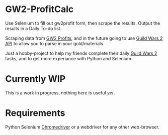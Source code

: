 # GW2-ProfitCalc
 Use Selenium to fill out gw2profit form, then scrape the results. Output the results in a Daily To-do list.
 
 Scraping data from [GW2 Profits](http://www.gw2profits.com/), and in the future going to use [Guild Wars 2 API](https://wiki.guildwars2.com/wiki/API:Main) to allow you to parse in your gold/materials.
 
 Just a hobby-project to help my friends complete their daily [Guild Wars 2](https://www.guildwars2.com/en/) tasks, and to get more experiance with Python and Selenium.
 
 # Currently WIP
 
 This is a work in progress, nothing here is useful *yet*.
 
 # Requirements 
 
 Python
 Selenium
 [Chromedriver](https://chromedriver.chromium.org/downloads) or a webdriver for any other web-browser.
